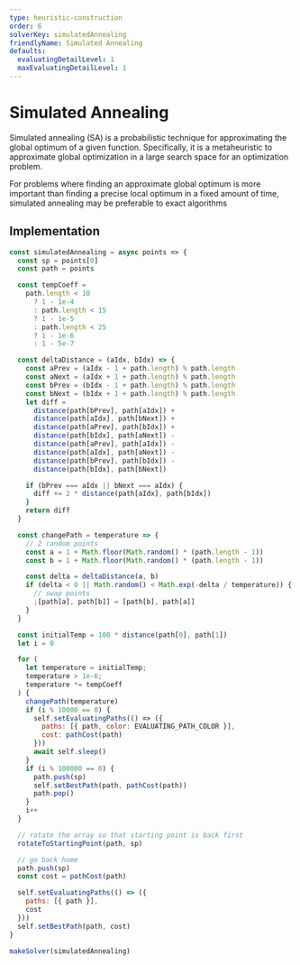 ```yaml
---
type: heuristic-construction
order: 6
solverKey: simulatedAnnealing
friendlyName: Simulated Annealing
defaults:
  evaluatingDetailLevel: 1
  maxEvaluatingDetailLevel: 1
---
```


# Simulated Annealing

Simulated annealing (SA) is a probabilistic technique for approximating the global optimum of a given function. Specifically, it is a metaheuristic to approximate global optimization in a large search space for an optimization problem.

For problems where finding an approximate global optimum is more important than finding a precise local optimum in a fixed amount of time, simulated annealing may be preferable to exact algorithms

## Implementation

```javascript
const simulatedAnnealing = async points => {
  const sp = points[0]
  const path = points

  const tempCoeff =
    path.length < 10
      ? 1 - 1e-4
      : path.length < 15
      ? 1 - 1e-5
      : path.length < 25
      ? 1 - 1e-6
      : 1 - 5e-7

  const deltaDistance = (aIdx, bIdx) => {
    const aPrev = (aIdx - 1 + path.length) % path.length
    const aNext = (aIdx + 1 + path.length) % path.length
    const bPrev = (bIdx - 1 + path.length) % path.length
    const bNext = (bIdx + 1 + path.length) % path.length
    let diff =
      distance(path[bPrev], path[aIdx]) +
      distance(path[aIdx], path[bNext]) +
      distance(path[aPrev], path[bIdx]) +
      distance(path[bIdx], path[aNext]) -
      distance(path[aPrev], path[aIdx]) -
      distance(path[aIdx], path[aNext]) -
      distance(path[bPrev], path[bIdx]) -
      distance(path[bIdx], path[bNext])

    if (bPrev === aIdx || bNext === aIdx) {
      diff += 2 * distance(path[aIdx], path[bIdx])
    }
    return diff
  }

  const changePath = temperature => {
    // 2 random points
    const a = 1 + Math.floor(Math.random() * (path.length - 1))
    const b = 1 + Math.floor(Math.random() * (path.length - 1))

    const delta = deltaDistance(a, b)
    if (delta < 0 || Math.random() < Math.exp(-delta / temperature)) {
      // swap points
      ;[path[a], path[b]] = [path[b], path[a]]
    }
  }

  const initialTemp = 100 * distance(path[0], path[1])
  let i = 0

  for (
    let temperature = initialTemp;
    temperature > 1e-6;
    temperature *= tempCoeff
  ) {
    changePath(temperature)
    if (i % 10000 == 0) {
      self.setEvaluatingPaths(() => ({
        paths: [{ path, color: EVALUATING_PATH_COLOR }],
        cost: pathCost(path)
      }))
      await self.sleep()
    }
    if (i % 100000 == 0) {
      path.push(sp)
      self.setBestPath(path, pathCost(path))
      path.pop()
    }
    i++
  }

  // rotate the array so that starting point is back first
  rotateToStartingPoint(path, sp)

  // go back home
  path.push(sp)
  const cost = pathCost(path)

  self.setEvaluatingPaths(() => ({
    paths: [{ path }],
    cost
  }))
  self.setBestPath(path, cost)
}

makeSolver(simulatedAnnealing)
```
